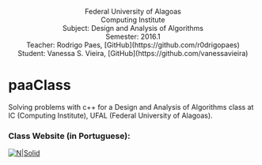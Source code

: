 <p align="center">
Federal University of Alagoas</br>
Computing Institute</br>
Subject: Design and Analysis of Algorithms </br>
Semester: 2016.1</br>
Teacher: Rodrigo Paes, [GitHub](https://github.com/r0drigopaes)</br>
Student: Vanessa S. Vieira, [GitHub](https://github.com/vanessavieira)
</p>

# paaClass
Solving problems with c++ for a Design and Analysis of Algorithms class at IC (Computing Institute), UFAL (Federal University of Alagoas).
### Class Website (in Portuguese):
[![N|Solid](https://sites.google.com/site/ldsicufal/_/rsrc/1410825934967/config/customLogo.gif?revision=33)](https://sites.google.com/site/ldsicufal/disciplinas/projeto-e-analise-de-algoritmos)
